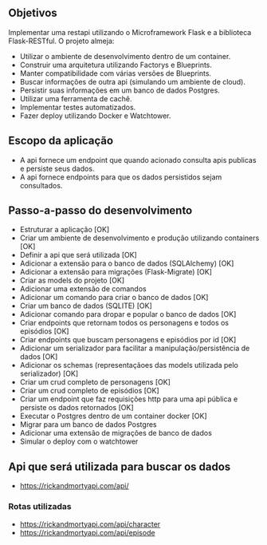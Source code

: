 ## Objetivos

Implementar uma restapi utilizando o Microframework Flask e a biblioteca Flask-RESTful.
O projeto almeja: 

- Utilizar o ambiente de desenvolvimento dentro de um container.
- Construir uma arquitetura utilizando Factorys e Blueprints.
- Manter compatibilidade com várias versões de Blueprints.
- Buscar informações de outra api (simulando um ambiente de cloud).
- Persistir suas informações em um banco de dados Postgres.
- Utilizar uma ferramenta de cachê.
- Implementar testes automatizados.
- Fazer deploy utilizando Docker e Watchtower.

## Escopo da aplicação

- A api fornece um endpoint que quando acionado consulta apis publicas e persiste seus dados.
- A api fornece endpoints para que os dados persistidos sejam consultados.

## Passo-a-passo do desenvolvimento

- Estruturar a aplicação [OK]
- Criar um ambiente de desenvolvimento e produção utilizando containers [OK]
- Definir a api que será utilizada [OK]
- Adicionar a extensão para o banco de dados (SQLAlchemy) [OK]
- Adicionar a extensão para migrações (Flask-Migrate) [OK]
- Criar as models do projeto [OK]
- Adicionar uma extensão de comandos
- Adicionar um comando para criar o banco de dados [OK]
- Criar um banco de dados (SQLITE) [OK]
- Adicionar comando para dropar e popular o banco de dados [OK]
- Criar endpoints que retornam todos os personagens e todos os episódios [OK]
- Criar endpoints que buscam personagens e episódios por id [OK]
- Adicionar um serializador para facilitar a manipulação/persistência de dados [OK]
- Adicionar os schemas (representaçãoes das models utilizada pelo serializador) [OK]
- Criar um crud completo de personagens [OK]
- Criar um crud completo de episódios [OK]
- Criar um endpoint que faz requisições http para uma api pública e persiste os dados retornados [OK]
- Executar o Postgres dentro de um container docker [OK]
- Migrar para um banco de dados Postgres
- Adicionar uma extensão de migrações de banco de dados
- Simular o deploy com o watchtower

## Api que será utilizada para buscar os dados

- https://rickandmortyapi.com/api/

### Rotas utilizadas

- https://rickandmortyapi.com/api/character
- https://rickandmortyapi.com/api/episode